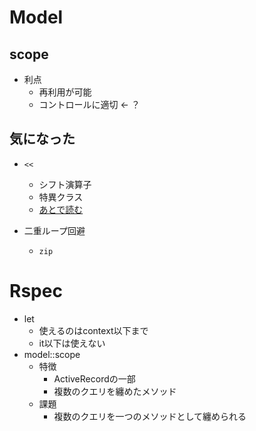 # Model
## scope
- 利点
  - 再利用が可能
  - コントロールに適切 ← ？



## 気になった
- `<<`
  - シフト演算子
  - 特異クラス
  - [あとで読む](https://qiita.com/fukumone/items/95117f418dec590ebbc8)

- 二重ループ回避
  - `zip`


# Rspec
- let
  - 使えるのはcontext以下まで
  - it以下は使えない
- model::scope
  - 特徴
    - ActiveRecordの一部
    - 複数のクエリを纏めたメソッド
  - 課題
    - 複数のクエリを一つのメソッドとして纏められる
